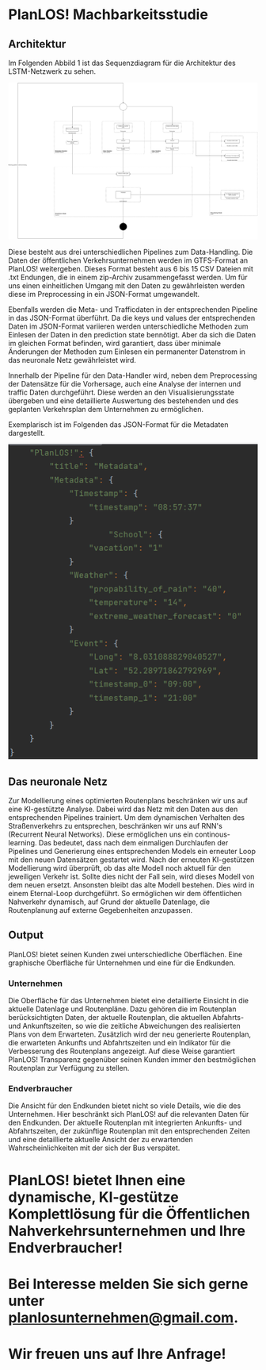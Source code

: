 # PlanLOS! Machbarkeitsstudie

## Architektur

Im Folgenden Abbild 1 ist das Sequenzdiagram für die Architektur des LSTM-Netzwerk zu sehen.

![Sequencediagram](finished_activity_diagram.drawio.png "Sequence diagram")

Diese besteht aus drei unterschiedlichen Pipelines zum Data-Handling. Die Daten der öffentlichen Verkehrsunternehmen werden im GTFS-Format an PlanLOS! weitergeben. Dieses Format besteht aus 6 bis 15 CSV Dateien mit .txt Endungen, die in einem zip-Archiv zusammengefasst werden. Um für uns einen einheitlichen Umgang mit den Daten zu gewährleisten werden diese im Preprocessing in ein JSON-Format umgewandelt.

Ebenfalls werden die Meta- und Trafficdaten in der entsprechenden Pipeline in das JSON-Format überführt. Da die keys und values der entsprechenden Daten im JSON-Format variieren werden unterschiedliche Methoden zum Einlesen der Daten in den prediction state bennötigt. Aber da sich die Daten im gleichen Format befinden, wird garantiert, dass über minimale Änderungen der Methoden zum Einlesen ein permanenter Datenstrom in das neuronale Netz gewährleistet wird.   

Innerhalb der Pipeline für den Data-Handler wird, neben dem Preprocessing der Datensätze für die Vorhersage, auch eine Analyse der internen und traffic Daten durchgeführt. Diese werden an den Visualisierungsstate übergeben und eine detaillierte Auswertung des bestehenden und des geplanten Verkehrsplan dem Unternehmen zu ermöglichen. 

Exemplarisch ist im Folgenden das JSON-Format für die Metadaten dargestellt. 

![Metadata im JSON-Format](JSON_metadata.png "Metadata im JSON-Format")

## Das neuronale Netz

Zur Modellierung eines optimierten Routenplans beschränken wir uns auf eine KI-gestützte Analyse. Dabei wird das Netz mit den Daten aus den entsprechenden Pipelines trainiert. Um dem dynamischen Verhalten des Straßenverkehrs zu entsprechen, beschränken wir uns auf RNN's (Recurrent Neural Networks). Diese ermöglichen uns ein continous-learning. Das bedeutet, dass nach dem einmaligen Durchlaufen der Pipelines und Generierung eines entsprechenden Models ein erneuter Loop mit den neuen Datensätzen gestartet wird. Nach der erneuten KI-gestützen Modellierung wird überprüft, ob das alte Modell noch aktuell für den jeweiligen Verkehr ist. Sollte dies nicht der Fall sein, wird dieses Modell von dem neuen ersetzt. Ansonsten bleibt das alte Modell bestehen. Dies wird in einem Eternal-Loop durchgeführt. So ermöglichen wir dem öffentlichen Nahverkehr dynamisch, auf Grund der aktuelle Datenlage, die Routenplanung auf externe Gegebenheiten anzupassen.  

## Output

PlanLOS! bietet seinen Kunden zwei unterschiedliche Oberflächen. Eine graphische Oberfläche für Unternehmen und eine für die Endkunden. 

### Unternehmen

Die Oberfläche für das Unternehmen bietet eine detaillierte Einsicht in die aktuelle Datenlage und Routenpläne. Dazu gehören die im Routenplan berücksichtigten Daten, der aktuelle Routenplan, die aktuellen Abfahrts- und Ankunftszeiten, so wie die zeitliche Abweichungen des realisierten Plans von dem Erwarteten. Zusätzlich wird der neu generierte Routenplan, die erwarteten Ankunfts und Abfahrtszeiten und ein Indikator für die Verbesserung des Routenplans angezeigt. Auf diese Weise garantiert PlanLOS! Transparenz gegenüber seinen Kunden immer den bestmöglichen Routenplan zur Verfügung zu stellen. 

### Endverbraucher

Die Ansicht für den Endkunden bietet nicht so viele Details, wie die des Unternehmen. Hier beschränkt sich PlanLOS! auf die relevanten Daten für den Endkunden. Der aktuelle Routenplan mit integrierten Ankunfts- und Abfahrtszeiten, der zukünftige Routenplan mit den entsprechenden Zeiten und eine detaillierte aktuelle Ansicht der zu erwartenden Wahrscheinlichkeiten mit der sich der Bus verspätet. 

# PlanLOS! bietet Ihnen eine dynamische, KI-gestütze Komplettlösung für die Öffentlichen Nahverkehrsunternehmen und Ihre Endverbraucher! 

# Bei Interesse melden Sie sich gerne unter planlosunternehmen@gmail.com.

# Wir freuen uns auf Ihre Anfrage!
